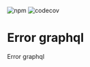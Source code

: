 ![npm](https://img.shields.io/npm/v/@txo/error-graphql)
![codecov](https://img.shields.io/codecov/c/github/technology-studio/error-graphql)
# Error graphql #

Error graphql

